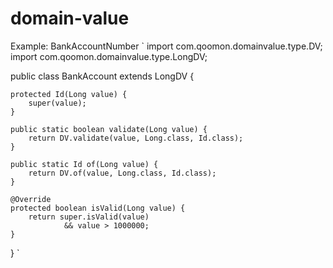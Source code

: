 domain-value
============
Example: BankAccountNumber
`
import com.qoomon.domainvalue.type.DV;
import com.qoomon.domainvalue.type.LongDV;

public class BankAccount extends LongDV {

    protected Id(Long value) {
        super(value);
    }

    public static boolean validate(Long value) {
        return DV.validate(value, Long.class, Id.class);
    }

    public static Id of(Long value) {
        return DV.of(value, Long.class, Id.class);
    }

    @Override
    protected boolean isValid(Long value) {
        return super.isValid(value)
                && value > 1000000;
    }
}
`
